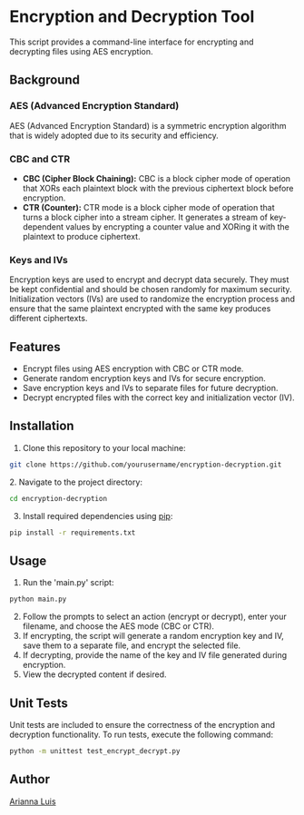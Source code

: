 # Encryption and Decryption Tool
This script provides a command-line interface for encrypting and decrypting files using AES encryption.

## Background
### AES (Advanced Encryption Standard)
AES (Advanced Encryption Standard) is a symmetric encryption algorithm that is widely adopted due to its security and efficiency.
### CBC and CTR
- **CBC (Cipher Block Chaining):** CBC is a block cipher mode of operation that XORs each plaintext block with the previous ciphertext block before encryption.
- **CTR (Counter):** CTR mode is a block cipher mode of operation that turns a block cipher into a stream cipher. It generates a stream of key-dependent values by encrypting a counter value and XORing it with the plaintext to produce ciphertext.
### Keys and IVs
Encryption keys are used to encrypt and decrypt data securely. They must be kept confidential and should be chosen randomly for maximum security. 
Initialization vectors (IVs) are used to randomize the encryption process and ensure that the same plaintext encrypted with the same key produces different ciphertexts.

## Features
- Encrypt files using AES encryption with CBC or CTR mode.
- Generate random encryption keys and IVs for secure encryption.
- Save encryption keys and IVs to separate files for future decryption.
- Decrypt encrypted files with the correct key and initialization vector (IV).

## Installation
1. Clone this repository to your local machine:
```bash
git clone https://github.com/yourusername/encryption-decryption.git
```
2. Navigate to the project directory:
```bash
cd encryption-decryption
```
3. Install required dependencies using [pip](https://pip.pypa.io/en/stable/):
```bash
pip install -r requirements.txt
```

## Usage
1. Run the 'main.py' script:
```bash
python main.py
```
2. Follow the prompts to select an action (encrypt or decrypt), enter your filename, and choose the AES mode (CBC or CTR).
3. If encrypting, the script will generate a random encryption key and IV, save them to a separate file, and encrypt the selected file.
4. If decrypting, provide the name of the key and IV file generated during encryption.
5. View the decrypted content if desired.

## Unit Tests
Unit tests are included to ensure the correctness of the encryption and decryption functionality. To run tests, execute the following command:
```bash
python -m unittest test_encrypt_decrypt.py
```

## Author

[Arianna Luis](https://github.com/ariannaluis)































